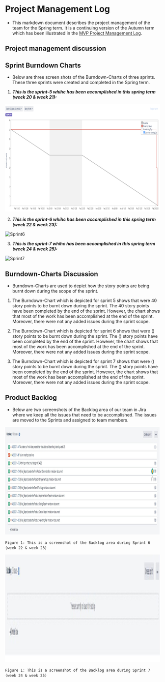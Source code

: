 # Project Management Log
- This markdown document describes the project management of the team for the Spring term. It is a continuing version of the Autumn term which has been illustrated in the [MVP Project Management Log](Final_Report/MVP/MVP_Project_Management_Log.md).  

## Project management discussion


## Sprint Burndown Charts
- Below are three screen shots of the Burndown-Charts of three sprints. These three sprints were created and completed in the Spring term. 

1. _**This is the sprint-5 whihc has been accomplished in this spring term (week 20 & week 21):**_
<img src="Final_Report/Images/sprint5.PNG" alt="Sprint5" width="1000" height="350">

2. _**This is the sprint-6 whihc has been accomplished in this spring term (week 22 & week 23):**_
<img src="Final_Report/Images/sprint6.PNG" alt="Sprint6" width="1000" height="350">

3. _**This is the sprint-7 whihc has been accomplished in this spring term (week 24 & week 25):**_
<img src="Final_Report/Images/sprint7.PNG" alt="Sprint7" width="1000" height="350">

## Burndown-Charts Discussion

- Burndown-Charts are used to depict how the story points are being burnt down during the scope of the sprint.

1. The Burndown-Chart which is depicted for sprint 5 shows that were 40 story points to be burnt down during the sprint. The 40 story points have been completed by the end of the sprint. However, the chart shows that most of the work has been accomplished at the end of the sprint. Moreover, there were not any added issues during the sprint scope.

2. The Burndown-Chart which is depicted for sprint 6 shows that were () story points to be burnt down during the sprint. The () story points have been completed by the end of the sprint. However, the chart shows that most of the work has been accomplished at the end of the sprint. Moreover, there were not any added issues during the sprint scope.

3. The Burndown-Chart which is depicted for sprint 7 shows that were () story points to be burnt down during the sprint. The () story points have been completed by the end of the sprint. However, the chart shows that most of the work has been accomplished at the end of the sprint. Moreover, there were not any added issues during the sprint scope.


## Product Backlog
- Below are two screenshots of the Backlog area of our team in Jira where we keep all the issues that need to be accomplished. The issues are moved to the Sprints and assigned to team members. 

<img src="Final_Report/Images/Backlog.jpg" alt="Backlog" width="1000" height="350">

`Figure 1: This is a screenshot of the Backlog area during Sprint 6 (week 22 & week 23)`

<img src="Final_Report/Images/Backlog2.jpg" alt="Backlog2" width="1000" height="350">

`Figure 1: This is a screenshot of the Backlog area during Sprint 7 (week 24 & week 25)`




